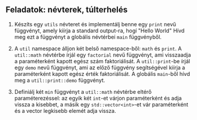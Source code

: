 Feladatok: névterek, túlterhelés
--------------------------------

1. Készíts egy `utils` névteret és implementálj benne egy `print` nevű függvényt, amely kiírja a standard output-ra, hogí "Hello World"
Hívd meg ezt a függvényt a globális névtérbei `main` függvényből.

2. A `util` namespace álljon két belső namespace-ből: `math` és `print`. A
`util::math` névtérbe írjál egy `factorial` nevű függvényt, ami visszaadja a
paraméterként kapott egész szám faktoriálisát. A `util::print`-be írjál egy
`demo` nevű függvényt, ami az előző függvény segítségével kiírja a
paraméterként kapott egész érték faktoriálisát. A globális `main`-ből hívd
meg a `util::print::demo` függvényt.

3. Definiálj két `min` függvényt a `util::math` névtérbe eltérő paraméterezéssel:
az egyik két `int`-et várjon paraméterként és adja vissza a kisebbet, a
másik egy `std::vector<int>`-et vár paraméterként és a vector legkisebb
elemét adja vissza.
